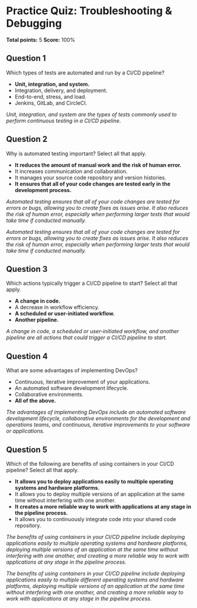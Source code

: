 # Practice Quiz: Troubleshooting & Debugging
**Total points:** 5
**Score:** 100%

## Question 1
Which types of tests are automated and run by a CI/CD pipeline? 

- **Unit, integration, and system.**
- Integration, delivery, and deployment.
- End-to-end, stress, and load.
- Jenkins, GitLab, and CircleCI.

*Unit, integration, and system are the types of tests commonly used to perform continuous testing in a CI/CD pipeline.*

## Question 2
Why is automated testing important? Select all that apply. 

- **It reduces the amount of manual work and the risk of human error.**
- It increases communication and collaboration. 
- It manages your source code repository and version histories.
- **It ensures that all of your code changes are tested early in the development process.**

*Automated testing ensures that all of your code changes are tested for errors or bugs, allowing you to create fixes as issues arise. It also reduces the risk of human error, especially when performing larger tests that would take time if conducted manually.*

*Automated testing ensures that all of your code changes are tested for errors or bugs, allowing you to create fixes as issues arise. It also reduces the risk of human error, especially when performing larger tests that would take time if conducted manually.*

## Question 3
Which actions typically trigger a CI/CD pipeline to start? Select all that apply.

- **A change in code.**
- A decrease in workflow efficiency.
- **A scheduled or user-initiated workflow.**
- **Another pipeline.**

*A change in code, a scheduled or user-initiated workflow, and another pipeline are all actions that could trigger a CI/CD pipeline to start.*

## Question 4
What are some advantages of implementing DevOps? 

- Continuous, iterative improvement of your applications.
- An automated software development lifecycle.
- Collaborative environments.
- **All of the above.**

*The advantages of implementing DevOps include an automated software development lifecycle, collaborative environments for the development and operations teams, and continuous, iterative improvements to your software or applications.*

## Question 5
Which of the following are benefits of using containers in your CI/CD pipeline? Select all that apply.

- **It allows you to deploy applications easily to multiple operating systems and hardware platforms.**
- It allows you to deploy multiple versions of an application at the same time without interfering with one another. 
- **It creates a more reliable way to work with applications at any stage in the pipeline process.**
- It allows you to continuously integrate code into your shared code repository.

*The benefits of using containers in your CI/CD pipeline include deploying applications easily to multiple operating systems and hardware platforms, deploying multiple versions of an application at the same time without interfering with one another, and creating a more reliable way to work with applications at any stage in the pipeline process.*

*The benefits of using containers in your CI/CD pipeline include deploying applications easily to multiple different operating systems and hardware platforms, deploying multiple versions of an application at the same time without interfering with one another, and creating a more reliable way to work with applications at any stage in the pipeline process.*